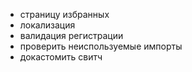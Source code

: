 - страницу избранных
- локализация
- валидация регистрации
- проверить неиспользуемые импорты
- докастомить свитч